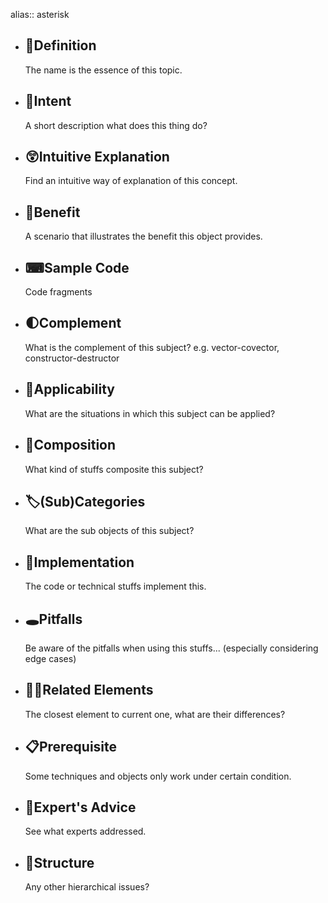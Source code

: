 alias:: asterisk

- ## 📝Definition
  The name is the essence of this topic.
- ## 🎯Intent
   A short description what does this thing do?
- ## 😲Intuitive Explanation
  Find an intuitive way of explanation of this concept.
- ## 🚀Benefit
   A scenario that illustrates the benefit this object provides.
- ## ⌨Sample Code
   Code fragments
- ## 🌓Complement
  What is the complement of this subject? e.g. vector-covector, constructor-destructor
- ## 🤳Applicability
   What are the situations in which this subject can be applied?
- ## 🧪Composition
  What kind of stuffs composite this subject?
- ## 🏷(Sub)Categories
  What are the sub objects of this subject?
- ## 🔎Implementation
   The code or technical stuffs implement this.
- ## 🕳Pitfalls
  Be aware of the pitfalls when using this stuffs... (especially considering edge cases)
- ## 🙋‍♂️Related Elements
   The closest element to current one, what are their differences?
- ## 📋Prerequisite
  Some techniques and objects only work under certain condition.
- ## 🥼Expert's Advice
  See what experts addressed.
- ## 🧱Structure
  Any other hierarchical issues?
